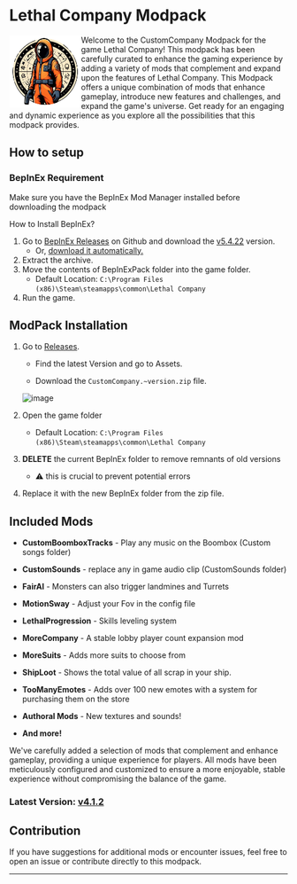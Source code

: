 # Lethal Company Modpack

<img align="left" height="130" width="130" src="https://raw.githubusercontent.com/beckerfelipee/ImagesDB/main/CustomCompany/Logo.png">

Welcome to the CustomCompany Modpack for the game Lethal Company! This modpack has been carefully curated to enhance the gaming experience by adding a variety of mods that complement and expand upon the features of Lethal Company. This Modpack offers a unique combination of mods that enhance gameplay, introduce new features and challenges, and expand the game's universe. Get ready for an engaging and dynamic experience as you explore all the possibilities that this modpack provides.

## How to setup

### BepInEx Requirement

Make sure you have the BepInEx Mod Manager installed before downloading the modpack

How to Install BepInEx?

1. Go to [BepInEx Releases](https://github.com/BepInEx/BepInEx/releases) on Github and download the [v5.4.22](https://github.com/BepInEx/BepInEx/releases/tag/v5.4.22) version.
   * Or, [download it automatically.](https://github.com/BepInEx/BepInEx/releases/download/v5.4.22/BepInEx_x64_5.4.22.0.zip)
2. Extract the archive.
3. Move the contents of BepInExPack folder into the game folder.
   *  Default Location: ```C:\Program Files (x86)\Steam\steamapps\common\Lethal Company```
4. Run the game.


## ModPack Installation

1. Go to [Releases](https://github.com/beckerfelipee/GreatCompany---Lethal-Company-ModPack/releases).
  
    * Find the latest Version and go to Assets.

    * Download the ```CustomCompany.~version.zip``` file.
      
   ![image](https://github.com/user-attachments/assets/0850b5a4-d1fb-4f38-bafd-18ab82e0fe35)


2. Open the game folder
   *  Default Location: ```C:\Program Files (x86)\Steam\steamapps\common\Lethal Company```

3. **DELETE** the current BepInEx folder to remove remnants of old versions
    * ⚠️ this is crucial to prevent potential errors

4. Replace it with the new BepInEx folder from the zip file.

## Included Mods

<!--- **BetterSprayPaint** - More responsive and reliable painting -->

- **CustomBoomboxTracks** - Play any music on the Boombox (Custom songs folder)

- **CustomSounds** - replace any in game audio clip (CustomSounds folder)

- **FairAI** - Monsters can also trigger landmines and Turrets

- **MotionSway** - Adjust your Fov in the config file

- **LethalProgression** - Skills leveling system

- **MoreCompany** - A stable lobby player count expansion mod

- **MoreSuits** - Adds more suits to choose from

- **ShipLoot** - Shows the total value of all scrap in your ship.

<!-- - **SkinwalkerMod** - The monsters can mimic the voices of your friends. -->

- **TooManyEmotes** - Adds over 100 new emotes with a system for purchasing them on the store

- **Authoral Mods** - New textures and sounds!

- **And more!** <!-- - New moon, interiors, items, scraps, monsters and 3D Models! -->

We've carefully added a selection of mods that complement and enhance gameplay, providing a unique experience for players.
All mods have been meticulously configured and customized to ensure a more enjoyable, stable experience without compromising the balance of the game. 

### Latest Version: [v4.1.2](https://github.com/beckerfelipee/CustomCompany-LethalCompany-ModPack/releases/tag/v4.1.2)

## Contribution

If you have suggestions for additional mods or encounter issues, feel free to open an issue or contribute directly to this modpack.

----
